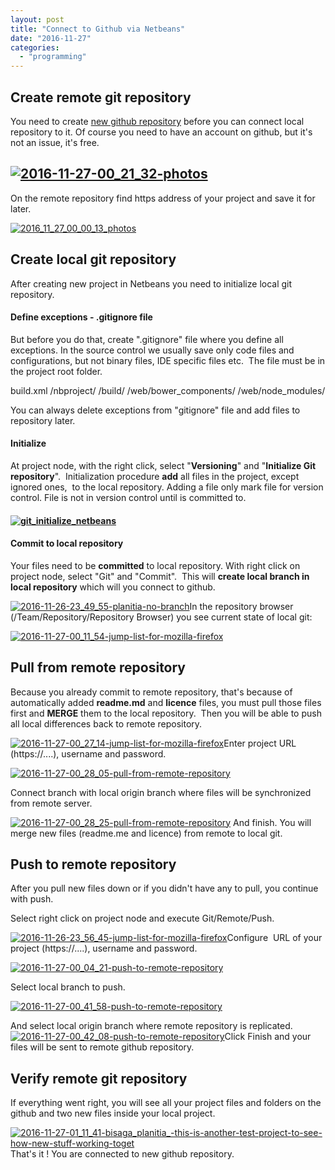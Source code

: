 ```yaml
---
layout: post
title: "Connect to Github via Netbeans"
date: "2016-11-27"
categories: 
  - "programming"
---
```


## Create remote git repository

You need to create [new github repository](https://github.com/new) before you can connect local repository to it. Of course you need to have an account on github, but it's not an issue, it's free.

## [![2016-11-27-00_21_32-photos](assets/images/2016-11-27-00_21_32-Photos-300x125.png)](http://bisaga.com/blog/wp-content/uploads/2016/11/2016-11-27-00_21_32-Photos.png)

On the remote repository find https address of your project and save it for later.

[![2016_11_27_00_00_13_photos](assets/images/2016_11_27_00_00_13_Photos-300x156.png)](http://bisaga.com/blog/wp-content/uploads/2016/11/2016_11_27_00_00_13_Photos.png)

## Create local git repository

After creating new project in Netbeans you need to initialize local git repository.

#### Define exceptions - .gitignore file

But before you do that, create ".gitignore" file where you define all exceptions. In the source control we usually save only code files and configurations, but not binary files, IDE specific files etc.  The file must be in the project root folder.

build.xml
/nbproject/
/build/
/web/bower\_components/
/web/node\_modules/

You can always delete exceptions from "gitignore" file and add files to repository later.

#### Initialize

At project node, with the right click, select "**Versioning**" and "**Initialize Git repository**".  Initialization procedure **add** all files in the project, except ignored ones,  to the local repository. Adding a file only mark file for version control. File is not in version control until is committed to.

#### [![git_initialize_netbeans](assets/images/git_initialize_netbeans-300x86.png)](http://bisaga.com/blog/wp-content/uploads/2016/11/git_initialize_netbeans.png)

#### Commit to local repository

Your files need to be **committed** to local repository. With right click on project node, select "Git" and "Commit".  This will **create local branch in local repository** which will you connect to github.

[![2016-11-26-23_49_55-planitia-no-branch](assets/images/2016-11-26-23_49_55-Planitia-no-branch-300x279.png)](http://bisaga.com/blog/wp-content/uploads/2016/11/2016-11-26-23_49_55-Planitia-no-branch.png)In the repository browser (/Team/Repository/Repository Browser) you see current state of local git:

[![2016-11-27-00_11_54-jump-list-for-mozilla-firefox](assets/images/2016-11-27-00_11_54-Jump-List-for-Mozilla-Firefox-300x145.png)](http://bisaga.com/blog/wp-content/uploads/2016/11/2016-11-27-00_11_54-Jump-List-for-Mozilla-Firefox.png)

## Pull from remote repository

Because you already commit to remote repository, that's because of automatically added **readme.md** and **licence** files, you must pull those files first and **MERGE** them to the local repository.  Then you will be able to push all local differences back to remote repository.

[![2016-11-27-00_27_14-jump-list-for-mozilla-firefox](assets/images/2016-11-27-00_27_14-Jump-List-for-Mozilla-Firefox-300x201.png)](http://bisaga.com/blog/wp-content/uploads/2016/11/2016-11-27-00_28_05-Pull-from-Remote-Repository.png)Enter project URL (https://....), username and password.

[![2016-11-27-00_28_05-pull-from-remote-repository](assets/images/2016-11-27-00_28_05-Pull-from-Remote-Repository-300x188.png)](http://bisaga.com/blog/wp-content/uploads/2016/11/2016-11-27-00_28_05-Pull-from-Remote-Repository.png)

Connect branch with local origin branch where files will be synchronized from remote server.

[![2016-11-27-00_28_25-pull-from-remote-repository](assets/images/2016-11-27-00_28_25-Pull-from-Remote-Repository-300x164.png)](http://bisaga.com/blog/wp-content/uploads/2016/11/2016-11-27-00_28_25-Pull-from-Remote-Repository.png) And finish. You will merge new files (readme.me and licence) from remote to local git.

## Push to remote repository

After you pull new files down or if you didn't have any to pull, you continue with push.

Select right click on project node and execute Git/Remote/Push.

[![2016-11-26-23_56_45-jump-list-for-mozilla-firefox](assets/images/2016-11-26-23_56_45-Jump-List-for-Mozilla-Firefox-300x197.png)](http://bisaga.com/blog/wp-content/uploads/2016/11/2016-11-26-23_56_45-Jump-List-for-Mozilla-Firefox.png)Configure  URL of your project (https://....), username and password.

[![2016-11-27-00_04_21-push-to-remote-repository](assets/images/2016-11-27-00_04_21-Push-to-Remote-Repository-300x200.png)](http://bisaga.com/blog/wp-content/uploads/2016/11/2016-11-27-00_41_58-Push-to-Remote-Repository.png)

Select local branch to push.

[![2016-11-27-00_41_58-push-to-remote-repository](assets/images/2016-11-27-00_41_58-Push-to-Remote-Repository-300x167.png)](http://bisaga.com/blog/wp-content/uploads/2016/11/2016-11-27-00_41_58-Push-to-Remote-Repository.png)

And select local origin branch where remote repository is replicated. [![2016-11-27-00_42_08-push-to-remote-repository](assets/images/2016-11-27-00_42_08-Push-to-Remote-Repository-300x172.png)](http://bisaga.com/blog/wp-content/uploads/2016/11/2016-11-27-00_42_08-Push-to-Remote-Repository.png)Click Finish and your files will be sent to remote github repository.

## Verify remote git repository

If everything went right, you will see all your project files and folders on the github and two new files inside your local project.

[![2016-11-27-01_11_41-bisaga_planitia_-this-is-another-test-project-to-see-how-new-stuff-working-toget](assets/images/2016-11-27-01_11_41-bisaga_Planitia_-This-is-another-test-project-to-see-how-new-stuff-working-toget-300x163.png)](http://bisaga.com/blog/wp-content/uploads/2016/11/2016-11-27-01_11_41-bisaga_Planitia_-This-is-another-test-project-to-see-how-new-stuff-working-toget.png)That's it ! You are connected to new github repository.
